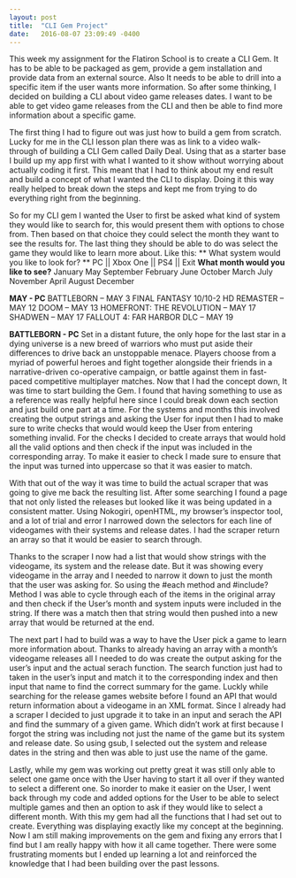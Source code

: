 ```yaml
---
layout: post
title:  "CLI Gem Project"
date:   2016-08-07 23:09:49 -0400
---
```


  This week my assignment for the Flatiron School is to create a CLI Gem. It has to be able to be packaged as gem, provide a gem installation and provide data from an external source. Also It needs to be able to drill into a specific item if the user wants more information. So after some thinking, I decided on building a CLI about video game releases dates. I want to be able to get video game releases from the CLI and then be able to find more information about a specific game.

  The first thing I had to figure out was just how to build a gem from scratch. Lucky for me in the CLI lesson plan there was as link to a video walk-through of building a CLI Gem called Daily Deal. Using that as a starter base I build up my app first with what I wanted to it show without worrying about actually coding it first. This meant that I had to think about my end result and build a concept of what I wanted the CLI to display. Doing it this way really helped to break down the steps and kept me from trying to do everything right from the beginning.

  So for my CLI gem I wanted the User to first be asked what kind of system they would like to search for, this would present them with options to chose from. Then based on that choice they could select the month they want to see the results for. The last thing they should be able to do was select the game they would like to learn more about. Like this:
** What system would you like to look for? **
PC  || Xbox One || PS4 || Exit
**What month would you like to see?**
January        May          September
February       June         October
March          July         November
April          August       December

**MAY - PC**
BATTLEBORN – MAY 3
FINAL FANTASY 10/10-2 HD REMASTER  – MAY 12
DOOM  – MAY 13
HOMEFRONT: THE REVOLUTION – MAY 17
SHADWEN – MAY 17
FALLOUT 4: FAR HARBOR DLC – MAY 19

**BATTLEBORN  - PC**
Set in a distant future, the only hope for the last star in a dying universe is a new breed of warriors who must put aside their differences to drive back an unstoppable menace. Players choose from a myriad of powerful heroes and fight together alongside their friends in a narrative-driven co-operative campaign, or battle against them in fast-paced competitive multiplayer matches.
Now that I had the concept down, It was time to start building the Gem. I found that having something to use as a reference was really helpful here since I could break down each section and just build one part at a time. For the systems and months this involved creating the output strings and asking the User for input then I had to make sure to write checks that would would keep the User from entering something invalid. For the checks I decided to create arrays that would hold all the valid options and then check if the input was included in the corresponding array. To make it easier to check I made sure to ensure that the input was turned into uppercase so that it was easier to match.

With that out of the way it was time to build the actual scraper that was going to give me back the resulting list. After some searching I found a page that not only listed the releases but looked like it was being updated in a consistent matter. Using Nokogiri, openHTML, my browser’s inspector tool, and a lot of trial and error I narrowed down the selectors for each line of videogames with their systems and release dates. I had the scraper return an array so that it would be easier to search through.

Thanks to the scraper I now had a list that would show strings with the videogame, its system and the release date. But it was showing every videogame in the array and I needed to narrow it down to just the month that the user was asking for. So using the #each method and #include? Method I was able to cycle through each of the items in the original array and then check if the User’s month and system inputs were included in the string. If there was a match then that string would then pushed into a new array that would be returned at the end.

The next part I had to build was a way to have the User pick a game to learn more information about. Thanks to already having an array with a month’s videogame releases all I needed to do was create the output asking for the user’s input and the actual serach function. The search function just had to taken in the user’s input and match it to the corresponding index and then input that name to find the correct summary for the game. Luckly while searching for the release games website before I found an API that would return information about a videogame in an XML format. Since I already had a scraper I decided to just upgrade it to take in an input and serach the API and find the summary of a given game. Which didn’t work at first because I forgot the string was including not just the name of the game but its system and release date. So using gsub, I selected out the system and release dates in the string and then was able to just use the name of the game.

Lastly, while my gem was working out pretty great it was still only able to select one game once with the User having to start it all over if they wanted to select a different one. So inorder to make it easier on the User, I went back through my code and added options for the User to be able to select multiple games and then an option to ask if they would like to select a different month. With this my gem had all the functions that I had set out to create. Everything was displaying exactly like my concept at the beginning. Now I am still making improvements on the gem and fixing any errors that I find but I am really happy with how it all came together. There were some frustrating moments but I ended up learning a lot and reinforced the knowledge that I had been building over the past lessons.
